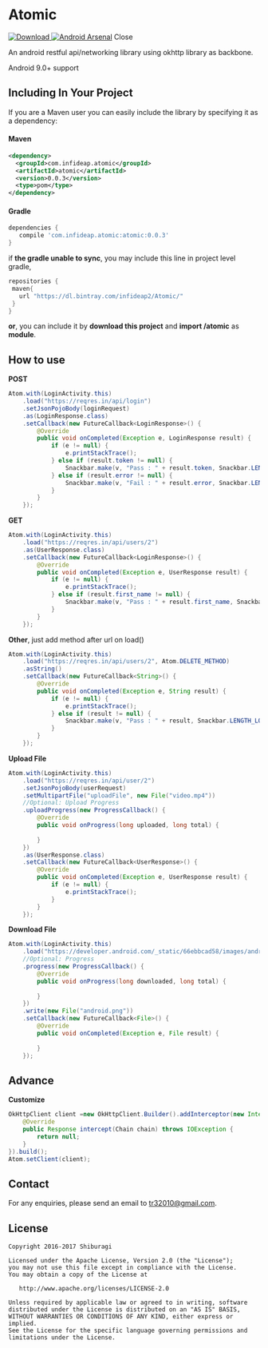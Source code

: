 # Atomic
 [ ![Download](https://api.bintray.com/packages/infideap2/Atomic/Atomic/images/download.svg) ](https://bintray.com/infideap2/Atomic/Atomic/_latestVersion)
[![Android Arsenal](https://img.shields.io/badge/Android%20Arsenal-Atomic-brightgreen.svg?style=flat)](https://android-arsenal.com/details/1/6344)
Close

An android restful api/networking library using okhttp library as backbone.

Android 9.0+ support

## Including In Your Project
If you are a Maven user you can easily include the library by specifying it as
a dependency:

#### Maven
``` xml
<dependency>
  <groupId>com.infideap.atomic</groupId>
  <artifactId>atomic</artifactId>
  <version>0.0.3</version>
  <type>pom</type>
</dependency>
```
#### Gradle
```groovy
dependencies {
   compile 'com.infideap.atomic:atomic:0.0.3'
}
```

if **the gradle unable to sync**, you may include this line in project level gradle,
```groovy
repositories {
 maven{
   url "https://dl.bintray.com/infideap2/Atomic/"
 }
}
```

**or**,
you can include it by **download this project** and **import /atomic** as **module**.

## How to use

**POST**
```java
Atom.with(LoginActivity.this)
    .load("https://reqres.in/api/login")
    .setJsonPojoBody(loginRequest)
    .as(LoginResponse.class)
    .setCallback(new FutureCallback<LoginResponse>() {
        @Override
        public void onCompleted(Exception e, LoginResponse result) {
            if (e != null) {
                e.printStackTrace();
            } else if (result.token != null) {
                Snackbar.make(v, "Pass : " + result.token, Snackbar.LENGTH_LONG).show();
            } else if (result.error != null) {
                Snackbar.make(v, "Fail : " + result.error, Snackbar.LENGTH_LONG).show();
            }
        }
    });
```

**GET**
```java
Atom.with(LoginActivity.this)
    .load("https://reqres.in/api/users/2")
    .as(UserResponse.class)
    .setCallback(new FutureCallback<LoginResponse>() {
        @Override
        public void onCompleted(Exception e, UserResponse result) {
            if (e != null) {
                e.printStackTrace();
            } else if (result.first_name != null) {
                Snackbar.make(v, "Pass : " + result.first_name, Snackbar.LENGTH_LONG).show();
            } 
        }
    });
```

**Other**, just add method after url on load()
```java
Atom.with(LoginActivity.this)
    .load("https://reqres.in/api/users/2", Atom.DELETE_METHOD)
    .asString()
    .setCallback(new FutureCallback<String>() {
        @Override
        public void onCompleted(Exception e, String result) {
            if (e != null) {
                e.printStackTrace();
            } else if (result != null) {
                Snackbar.make(v, "Pass : " + result, Snackbar.LENGTH_LONG).show();
            } 
        }
    });
```

**Upload File**
```java
Atom.with(LoginActivity.this)
    .load("https://reqres.in/api/user/2")
    .setJsonPojoBody(userRequest)
    .setMultipartFile("uploadFile", new File("video.mp4"))
    //Optional: Upload Progress
    .uploadProgress(new ProgressCallback() {
        @Override
        public void onProgress(long uploaded, long total) {
            
        }
    })
    .as(UserResponse.class)
    .setCallback(new FutureCallback<UserResponse>() {
        @Override
        public void onCompleted(Exception e, UserResponse result) {
            if (e != null) {
                e.printStackTrace();
            } 
        }
    });
```

**Download File**
```java
Atom.with(LoginActivity.this)
    .load("https://developer.android.com/_static/66ebbcad58/images/android/touchicon-180.png")
    //Optional: Progress
    .progress(new ProgressCallback() {
        @Override
        public void onProgress(long downloaded, long total) {
            
        }
    })
    .write(new File("android.png"))
    .setCallback(new FutureCallback<File>() {
        @Override
        public void onCompleted(Exception e, File result) {
            
        }
    });
```

## Advance
**Customize**
```java
OkHttpClient client =new OkHttpClient.Builder().addInterceptor(new Interceptor() {
    @Override
    public Response intercept(Chain chain) throws IOException {
        return null;
    }
}).build();
Atom.setClient(client);
```

## Contact
For any enquiries, please send an email to tr32010@gmail.com. 

## License

    Copyright 2016-2017 Shiburagi

    Licensed under the Apache License, Version 2.0 (the "License");
    you may not use this file except in compliance with the License.
    You may obtain a copy of the License at

       http://www.apache.org/licenses/LICENSE-2.0

    Unless required by applicable law or agreed to in writing, software
    distributed under the License is distributed on an "AS IS" BASIS,
    WITHOUT WARRANTIES OR CONDITIONS OF ANY KIND, either express or implied.
    See the License for the specific language governing permissions and
    limitations under the License.
